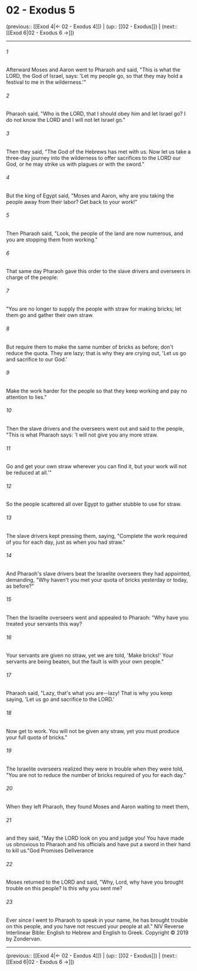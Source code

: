 # 02 - Exodus 5

(previous:: [[Exod 4|← 02 - Exodus 4]]) | (up:: [[02 - Exodus]]) | (next:: [[Exod 6|02 - Exodus 6 →]])

***


###### 1 
Afterward Moses and Aaron went to Pharaoh and said, "This is what the LORD, the God of Israel, says: 'Let my people go, so that they may hold a festival to me in the wilderness.'" 

###### 2 
Pharaoh said, "Who is the LORD, that I should obey him and let Israel go? I do not know the LORD and I will not let Israel go." 

###### 3 
Then they said, "The God of the Hebrews has met with us. Now let us take a three-day journey into the wilderness to offer sacrifices to the LORD our God, or he may strike us with plagues or with the sword." 

###### 4 
But the king of Egypt said, "Moses and Aaron, why are you taking the people away from their labor? Get back to your work!" 

###### 5 
Then Pharaoh said, "Look, the people of the land are now numerous, and you are stopping them from working." 

###### 6 
That same day Pharaoh gave this order to the slave drivers and overseers in charge of the people: 

###### 7 
"You are no longer to supply the people with straw for making bricks; let them go and gather their own straw. 

###### 8 
But require them to make the same number of bricks as before; don't reduce the quota. They are lazy; that is why they are crying out, 'Let us go and sacrifice to our God.' 

###### 9 
Make the work harder for the people so that they keep working and pay no attention to lies." 

###### 10 
Then the slave drivers and the overseers went out and said to the people, "This is what Pharaoh says: 'I will not give you any more straw. 

###### 11 
Go and get your own straw wherever you can find it, but your work will not be reduced at all.'" 

###### 12 
So the people scattered all over Egypt to gather stubble to use for straw. 

###### 13 
The slave drivers kept pressing them, saying, "Complete the work required of you for each day, just as when you had straw." 

###### 14 
And Pharaoh's slave drivers beat the Israelite overseers they had appointed, demanding, "Why haven't you met your quota of bricks yesterday or today, as before?" 

###### 15 
Then the Israelite overseers went and appealed to Pharaoh: "Why have you treated your servants this way? 

###### 16 
Your servants are given no straw, yet we are told, 'Make bricks!' Your servants are being beaten, but the fault is with your own people." 

###### 17 
Pharaoh said, "Lazy, that's what you are--lazy! That is why you keep saying, 'Let us go and sacrifice to the LORD.' 

###### 18 
Now get to work. You will not be given any straw, yet you must produce your full quota of bricks." 

###### 19 
The Israelite overseers realized they were in trouble when they were told, "You are not to reduce the number of bricks required of you for each day." 

###### 20 
When they left Pharaoh, they found Moses and Aaron waiting to meet them, 

###### 21 
and they said, "May the LORD look on you and judge you! You have made us obnoxious to Pharaoh and his officials and have put a sword in their hand to kill us."God Promises Deliverance 

###### 22 
Moses returned to the LORD and said, "Why, Lord, why have you brought trouble on this people? Is this why you sent me? 

###### 23 
Ever since I went to Pharaoh to speak in your name, he has brought trouble on this people, and you have not rescued your people at all." NIV Reverse Interlinear Bible: English to Hebrew and English to Greek. Copyright © 2019 by Zondervan.

***

(previous:: [[Exod 4|← 02 - Exodus 4]]) | (up:: [[02 - Exodus]]) | (next:: [[Exod 6|02 - Exodus 6 →]])
